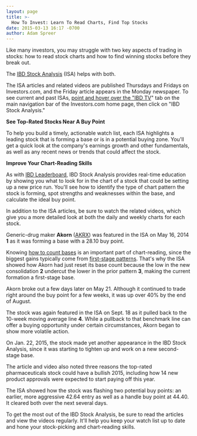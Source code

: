 ```yaml
---
layout: page
title: >-
  How To Invest: Learn To Read Charts, Find Top Stocks
date: 2015-03-13 16:17 -0700
author: Adam Spreer
---
```





Like many investors, you may struggle with two key aspects of trading in stocks: how to read stock charts and how to find winning stocks before they break out.

  

The [IBD Stock Analysis](http://education.investors.com/ibd-stock-analysis.htm) (ISA) helps with both.

  

The ISA articles and related videos are published Thursdays and Fridays on Investors.com, and the Friday article appears in the Monday newspaper. To see current and past ISAs, [point and hover over the "IBD TV](http://ibdtv.investors.com/?dimension=IBD%20Stock%20Analysis&nav=IBDTVISA)" tab on the main navigation bar of the Investors.com home page, then click on "IBD Stock Analysis."

  

**See Top-Rated Stocks Near A Buy Point**

  

To help you build a timely, actionable watch list, each ISA highlights a leading stock that is forming a base or is in a potential buying zone. You'll get a quick look at the company's earnings growth and other fundamentals, as well as any recent news or trends that could affect the stock.

  

**Improve Your Chart-Reading Skills**

  

As with [IBD Leaderboard](http://leaderboard.investors.com/products/default.aspx?id=trial2014Gold5&src=A011CEZ), IBD Stock Analysis provides real-time education by showing you what to look for in the chart of a stock that could be setting up a new price run. You'll see how to identify the type of chart pattern the stock is forming, spot strengths and weaknesses within the base, and calculate the ideal buy point.

  

In addition to the ISA articles, be sure to watch the related videos, which give you a more detailed look at both the daily and weekly charts for each stock.

  

Generic-drug maker **Akorn** ([AKRX](https://research.investors.com/quote.aspx?symbol=AKRX)) was featured in the ISA on May 16, 2014 **1** as it was forming a base with a 28.10 buy point.

  

Knowing [how to count bases](http://ibdtv.investors.com/656846-getting-started-counting-bases.aspx) is an important part of chart-reading, since the biggest gains typically come from [first-stage patterns](http://education.investors.com/investors-corner/741094-how-to-buy-growth-stocks.htm). That's why the ISA showed how Akorn had just reset its base count because the low in the new consolidation **2** undercut the lower in the prior pattern **3**, making the current formation a first-stage base.

  

Akorn broke out a few days later on May 21. Although it continued to trade right around the buy point for a few weeks, it was up over 40% by the end of August.

  

The stock was again featured in the ISA on Sept. 18 as it pulled back to the 10-week moving average line **4**. While a pullback to that benchmark line can offer a buying opportunity under certain circumstances, Akorn began to show more volatile action.

  

On Jan. 22, 2015, the stock made yet another appearance in the IBD Stock Analysis, since it was starting to tighten up and work on a new second-stage base.

  

The article and video also noted three reasons the top-rated pharmaceuticals stock could have a bullish 2015, including how 14 new product approvals were expected to start paying off this year.

  

The ISA showed how the stock was flashing two potential buy points: an earlier, more aggressive 42.64 entry as well as a handle buy point at 44.40. It cleared both over the next several days.

  

To get the most out of the IBD Stock Analysis, be sure to read the articles and view the videos regularly. It'll help you keep your watch list up to date and hone your stock-picking and chart-reading skills.




